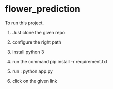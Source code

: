 # flower_prediction
To run this project.
1. Just clone the given repo

2. configure the right path
3. install python 3
4. run the command pip install -r requirement.txt
5. run : python app.py
6. click on the given link
